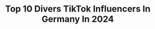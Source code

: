 ---
title: Top 10 Divers TikTok Influencers In Germany In 2024
description: >-
  Find top divers TikTok influencers in Germany in 2024. Most popular hashtags: #foryou #diversity #fy #fyp.
platform: TikTok
hits: 45
text_top: See the most popular TikTok accounts on inBeat.
text_bottom: Our database holds 45 TikTok influencers like this in Germany for you to contact.
profiles:
  - username: "electra_pain"
    fullname: >-
      Electra Pain
    bio: >-
      👑 DRAG QUEEN 🔥 Showgirl 🌈 Diversity 📍 Frankfurt am Main
    location: "Germany"
    followers: 355100
    engagement: 1809
    commentsToLikes: 0.029721
    id: ck9gsqjycjjqz0j78dx7bnbo8
    verified: true
    hashtags: "#pridewalk, #lgbt, #hamburg, #dragqueen"
  - username: "der.manu"
    fullname: >-
      Manu✌🏻
    bio: >-
      Daily Posts! High Diver 🇩🇪, Gymnast 🤸🏻‍♂️ ———— Manu✌🏻————
    location: "Germany"
    followers: 83900
    engagement: 1218
    commentsToLikes: 0.016123
    id: ckdsvrrzwq8010j23bq90pgoe
    verified: false
    hashtags: "#foryoupage, #turnen, #angst, #foryou"
  - username: "schoenwild"
    fullname: >-
      SchönWild l Selbstliebe ♥️
    bio: >-
      MISS GERMANY 2021 Contestant #RespectMySize #FürMehrVielfalt♥️ #PlusSize
    location: "Germany"
    followers: 18300
    engagement: 821
    commentsToLikes: 0.035400
    id: ckbf1ti8eo8j50j23w0gpbb8k
    verified: true
    hashtags: "#selbstbewusstsein, #respectmysize, #missgermany, #selbstbewusstwerden"
  - username: "stanadamforgoodgrades"
    fullname: >-
      stanadamforgoodgrades
    bio: >-
      "Give up on your dreams and die"
    location: "Germany"
    followers: 12800
    engagement: 2457
    commentsToLikes: 0.027926
    id: ckdi8gn5yaxyc0j23si03f8rx
    verified: false
    hashtags: "#foryoupage, #fy, #fyp, #foryou"
  - username: "psychologetrit"
    fullname: >-
      Psychologe Etrit /KeinFakeNews
    bio: >-
      🧠 Official Psychologe @LernenMitTikTok IG: PsychologEtrit YT: KeinFakeNews TV
    location: "Germany"
    followers: 168700
    engagement: 1559
    commentsToLikes: 0.033569
    id: ckcj3777w4o5d0j239u3ysqdq
    verified: false
    hashtags: "#keinfakenews, #psychologie, #psychology, #mein2020"
  - username: "spicy"
    fullname: >-
      S P I C Y
    bio: >-
      ✨Wir geben euch ein HEY✨ 🌶🌶🌶 funk von ARD und ZDF
    location: "Germany"
    followers: 128300
    engagement: 1568
    commentsToLikes: 0.010499
    id: ckbborrhfcny00j2341k7eenv
    verified: true
    hashtags: "#comedy, #periode, #roast, #spicy"
  - username: "hannanordstroem"
    fullname: >-
      hanna nordstroem
    bio: >-
      swedish🇸🇪 biologist👩🏼‍🔬🧬 Insta: hannanordstroem
    location: "Germany"
    followers: 4884
    engagement: 655
    commentsToLikes: 0.041883
    id: ck903e3oxd8oo0j784zzv7i5s
    verified: false
    hashtags: "#bikergirl, #sweden, #ktm, #v8"
  - username: "bennetbehnke"
    fullname: >-
      Bennet Behnke
    bio: >-
      040 | Instagram: Bennetbehnke —————- Follow me on Instagram ⬇️⬇️⬇️
    location: "Germany"
    followers: 32100
    engagement: 1156
    commentsToLikes: 0.011953
    id: ckbw73h46yonp0j23ngwulb3l
    verified: false
    hashtags: "#deutsch, #funny, #german, #ingermany"
  - username: "capitanomaurice"
    fullname: >-
      capitanomo
    bio: >-
      ⠀follow me on Insta 👆🏼
    location: "Germany"
    followers: 112600
    engagement: 1051
    commentsToLikes: 0.029484
    id: cka0x4gjs5ghn0i78q97ev0zx
    verified: false
    hashtags: "#foryou, #fyp, #styling, #fy"
  - username: "bolterjulian"
    fullname: >-
      bolterjulian
    bio: >-
      wait what
    location: "Germany"
    followers: 18500
    engagement: 1257
    commentsToLikes: 0.020131
    id: ckbkxb2r6tb0h0j23kzhq1j38
    verified: false
    hashtags: "#lgbtq, #gaytiktok, #driverslicense, #likeacongstar"
---